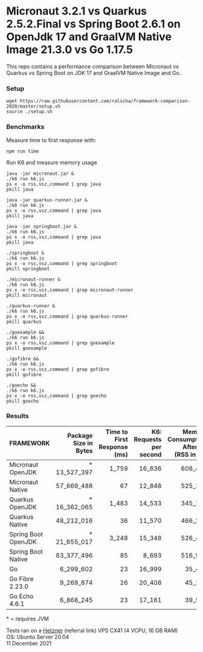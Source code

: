 # Micronaut 3.2.1  vs Quarkus 2.5.2.Final vs Spring Boot 2.6.1 on OpenJdk 17 and GraalVM Native Image 21.3.0 vs Go 1.17.5

This repo contains a performance comparison between Micronaut vs Quarkus vs Spring Boot on JDK 17 and GraalVM Native Image and Go.    

### Setup

```
wget https://raw.githubusercontent.com/ralscha/framework-comparison-2020/master/setup.sh
source ./setup.sh
```

### Benchmarks

Measure time to first response with:
```
npm run time
```

Run K6 and measure memory usage

```
java -jar micronaut.jar &
./k6 run k6.js
ps x -o rss,vsz,command | grep java
pkill java

java -jar quarkus-runner.jar &
./k6 run k6.js
ps x -o rss,vsz,command | grep java
pkill java

java -jar springboot.jar &
./k6 run k6.js
ps x -o rss,vsz,command | grep java
pkill java

./springboot &
./k6 run k6.js
ps x -o rss,vsz,command | grep springboot
pkill springboot

./micronaut-runner &
./k6 run k6.js
ps x -o rss,vsz,command | grep micronaut-runner
pkill micronaut

./quarkus-runner &
./k6 run k6.js
ps x -o rss,vsz,command | grep quarkus-runner
pkill quarkus

./goexample &&
./k6 run k6.js
ps x -o rss,vsz,command | grep goexample
pkill goexample

./gofibre &&
./k6 run k6.js
ps x -o rss,vsz,command | grep gofibre
pkill gofibre

./goecho &&
./k6 run k6.js
ps x -o rss,vsz,command | grep goecho
pkill goecho
```


### Results

| FRAMEWORK              | Package Size in Bytes | Time to First Response (ms) | K6: Requests per second | Memory Consumption After K6 (RSS in kB) |
|---|--:|--:|--:|--:|
| Micronaut OpenJDK    | * 13_527_397  | 1_759 | 16_636   | 608_435    |
| Micronaut Native     | 57_669_488  | 67  | 12_848   |  525_108   |
| Quarkus OpenJDK      | * 16_362_065  | 1_483 | 14_533   | 345_133    |
| Quarkus Native       | 48_212_016  | 36 |  11_570  | 466_209    |
| Spring Boot OpenJDK  | * 21_655_017  | 3_248 | 15_348   |  526_475   |
| Spring Boot Native   | 83_377_496  | 85 |  8_693  | 516_914    |
| Go                   | 6_299_602   | 23 | 16_999   |  35_474   |
| Go Fibre 2.23.0      | 9_269_874   | 26 | 20_408   |  45_103   |
| Go Echo  4.6.1       | 6_868_245   | 23 | 17_161   |  39_502   |

\* = requires JVM

Tests ran on a [Hetzner](https://hetzner.cloud/?ref=n8nOAQHMszMa) (referral link) VPS CX41 (4 VCPU, 16 GB RAM)      
OS: Ubuntu Server 20.04     
11 December 2021

